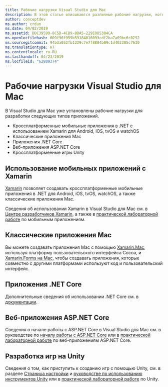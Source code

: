 ```yaml
---
title: Рабочие нагрузки Visual Studio для Mac
description: В этой статье описываются различные рабочие нагрузки, которые можно использовать в Visual Studio для Mac, включая мобильные приложения Xamarin, ASP.NET Core и Unity для игр.
author: conceptdev
ms.author: crdun
ms.date: 04/02/2019
ms.assetid: DDC39599-8C5D-4CB9-8DA5-229E085384CA
ms.openlocfilehash: 609f96f959b59184016093cdf2ba7a69bc6c0292
ms.sourcegitcommit: 94b3a052fb1229c7e7f8804b09c1d403385c7630
ms.translationtype: HT
ms.contentlocale: ru-RU
ms.lasthandoff: 04/23/2019
ms.locfileid: "62809374"
---
```

# <a name="visual-studio-for-mac-workloads"></a>Рабочие нагрузки Visual Studio для Mac

В Visual Studio для Mac уже установлены рабочие нагрузки для разработки следующих типов приложений.

* Кроссплатформенные мобильные приложения в .NET с использованием Xamarin для Android, iOS, tvOS и watchOS
* Классические приложения Mac
* Приложения .NET Core
* Веб-приложения ASP.NET Core
* Кроссплатформенные игры Unity

## <a name="mobile-applications-with-xamarin"></a>Использование мобильных приложений с Xamarin

[Xamarin](xamarin.md) позволяет создавать кроссплатформенные мобильные приложения в .NET для Android, iOS, tvOS, watchOS, а также классические приложения Mac.

Сведения об использовании Xamarin в Visual Studio для Mac см. в [Центре разработчиков Xamarin](https://developer.xamarin.com/), а также в [практической лабораторной работе](https://github.com/Microsoft/vs4mac-labs/tree/master/Mobile/Getting-Started) по мобильным приложениям.

## <a name="mac-desktop-applications"></a>Классические приложения Mac

Вы можете создавать приложения Mac с помощью [Xamarin.Mac](https://docs.microsoft.com/xamarin/mac/), используя платформу пользовательского интерфейса Cocoa, и [Xamarin.Forms на Mac](https://docs.microsoft.com/xamarin/xamarin-forms/platform/other/mac), чтобы создавать приложения, которые совместно с другими платформами используют код и пользовательский интерфейс.

## <a name="net-core-applications"></a>Приложения .NET Core

Дополнительные сведения об использовании .NET Core см. в [документации](/dotnet/core/).

## <a name="aspnet-core-web-applications"></a>Веб-приложения ASP.NET Core

Сведения о начале работы с ASP.NET Core в Visual Studio для Mac см. в руководстве по [началу работы с ASP.NET Core](asp-net-core.md) или в [практической лабораторной работе](https://github.com/Microsoft/vs4mac-labs/tree/master/Web/Getting-Started) по веб-приложениям ASP.NET Core.

## <a name="unity-game-development"></a>Разработка игр на Unity

Сведения о том, как приступить к созданию игр с помощью Unity, см. в разделе [Страница настройки](setup-vsmac-tools-unity.md) и [руководстве по использованию инструментов Unity](using-vsmac-tools-unity.md) или в [практической лабораторной работе](https://github.com/Microsoft/vs4mac-labs/tree/master/Unity/Getting-Started) по Unity.

